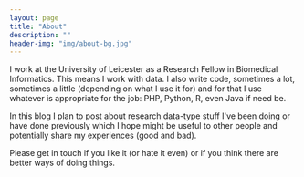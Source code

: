 ```yaml
---
layout: page
title: "About"
description: ""
header-img: "img/about-bg.jpg"
---
```


I work at the University of Leicester as a Research Fellow in Biomedical Informatics.
This means I work with data. I also write code, sometimes a lot, sometimes a little (depending on what I use it for) and for that I use whatever is appropriate for the job: PHP, Python, R, even Java if need be.
 
In this blog I plan to post about research data-type stuff I've been doing or have done previously which I hope might be useful to other people and potentially share my experiences (good and bad).

Please get in touch if you like it (or hate it even) or if you think there are better ways of doing things.
